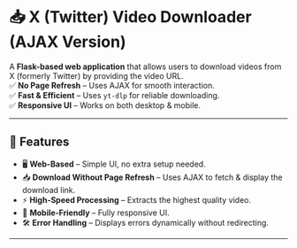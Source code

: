 # 📥 X (Twitter) Video Downloader (AJAX Version)

A **Flask-based web application** that allows users to download videos from X (formerly Twitter) by providing the video URL.  
✅ **No Page Refresh** – Uses AJAX for smooth interaction.  
✅ **Fast & Efficient** – Uses `yt-dlp` for reliable downloading.  
✅ **Responsive UI** – Works on both desktop & mobile.  

---

## 🚀 Features
- 🖥 **Web-Based** – Simple UI, no extra setup needed.
- 📥 **Download Without Page Refresh** – Uses AJAX to fetch & display the download link.
- ⚡ **High-Speed Processing** – Extracts the highest quality video.
- 📱 **Mobile-Friendly** – Fully responsive UI.
- 🛠 **Error Handling** – Displays errors dynamically without redirecting.

---

